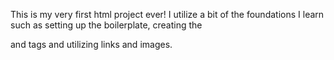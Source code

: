 This is my very first html project ever! I utilize a bit of the foundations I learn such as setting up the boilerplate, creating the <p> and <h> tags and utilizing links and images.

